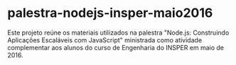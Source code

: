 # palestra-nodejs-insper-maio2016
Este projeto reúne os materiais utilizados na palestra "Node.js: Construindo Aplicações Escaláveis com JavaScript" ministrada como atividade complementar aos alunos do curso de Engenharia do INSPER em maio de 2016.
